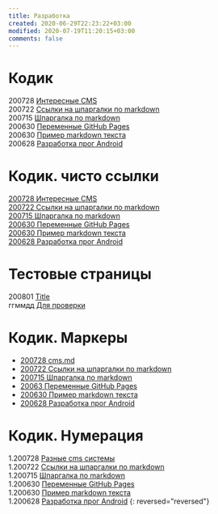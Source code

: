 ```yaml
---
title: Разработка
created: 2020-06-29T22:23:22+03:00
modified: 2020-07-19T11:20:15+03:00
comments: false
---
```


# Кодик

200728 [Интересные CMS](./200728_cms.md)  
200722 [Ссылки на шпаргалки по markdown](./200722_markdown.md)  
200715 [Шпаргалка по markdown](./200715_md_шпаргалка.md)  
200630 [Переменные GitHub Pages](./200630-gh-pages-vars.md)  
200630 [Пример markdown текста](./200630-md-example.md)  
200628 [Разработка прог Android](200628_android_разработка.md)  


# Кодик. чисто ссылки

[200728 Интересные CMS](./200728_cms.md)  
[200722 Ссылки на шпаргалки по markdown](./200722_markdown.md)  
[200715 Шпаргалка по markdown](./200715_md_шпаргалка.md)  
[200630 Переменные GitHub Pages](./200630-gh-pages-vars.md)  
[200630 Пример markdown текста](./200630-md-example.md)  
[200628 Разработка прог Android](200628_android_разработка.md)  

# Тестовые страницы


200801 [Title](./Link.md)  
ггммдд [Для проверки](../beta)  

# Кодик. Маркеры

* [200728 cms.md](./200728_cms.md)  
* [200722 Ссылки на шпаргалки по markdown](./200722_markdown.md)  
* [200715 Шпаргалка по markdown](./200715_md_шпаргалка.md)  
* [20063 Переменные GitHub Pages](./200630-gh-pages-vars.md)  
* [200630 Пример markdown текста](./200630-md-example.md)  
* [200628 Разработка прог Android](200628_android_разработка.md)


# Кодик. Нумерация

1.200728 [Разные cms системы](./200728_cms.md)  
1.200722 [Ссылки на шпаргалки по markdown](./200722_markdown.md)  
1.200715 [Шпаргалка по markdown](./200715_md_шпаргалка.md)  
1.200630 [Переменные GitHub Pages](./200630-gh-pages-vars.md)  
1.200630 [Пример markdown текста](./200630-md-example.md)  
1.200628 [Разработка прог Android](200628_android_разработка.md)
{: reversed="reversed"}
